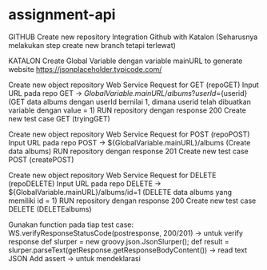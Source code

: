 # assignment-api
GITHUB
Create new repository
Integration Github with Katalon
(Seharusnya melakukan step create new branch tetapi terlewat)

KATALON
Create Global Variable dengan variable mainURL to generate website https://jsonplaceholder.typicode.com/

Create new object repository Web Service Request for GET (repoGET)
Input URL pada repo GET -> ${GlobalVariable.mainURL}/albums?userId=${userid} (GET data albums dengan userId bernilai 1, dimana userid telah dibuatkan variable dengan value = 1)
RUN repository dengan response 200
Create new test case GET (tryingGET)

Create new object repository Web Service Request for POST (repoPOST)
Input URL pada repo POST -> ${GlobalVariable.mainURL}/albums (Create data albums)
RUN repository dengan response 201
Create new test case POST (createPOST)

Create new object repository Web Service Request for DELETE (repoDELETE)
Input URL pada repo DELETE -> ${GlobalVariable.mainURL}/albums/id=1 (DELETE data albums yang memiliki id = 1)
RUN repository dengan response 200
Create new test case DELETE (DELETEalbums)

Gunakan function pada tiap test case:
WS.verifyResponseStatusCode(postresponse, 200/201) -> untuk verify response
def slurper = new groovy.json.JsonSlurper(); def result = slurper.parseText(getResponse.getResponseBodyContent()) -> read text JSON
Add assert -> untuk mendeklarasi
